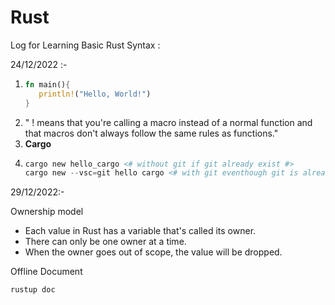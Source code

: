 # Rust

Log for Learning Basic Rust Syntax :

24/12/2022 :-

1. ```rust
   fn main(){
      println!("Hello, World!")
   }
   ```
2. " ! means that you're calling a macro instead of a normal function and that macros don't always follow the same rules as functions."
3. **Cargo**
4. ```powershell
   cargo new hello_cargo <# without git if git already exist #>
   cargo new --vsc=git hello cargo <# with git eventhough git is already exist #>
   ```

29/12/2022:-

Ownership model

* Each value in Rust has a variable that's called its owner.
* There can only be one owner at a time.
* When the owner goes out of scope, the value will be dropped.

Offline Document

`rustup doc`

